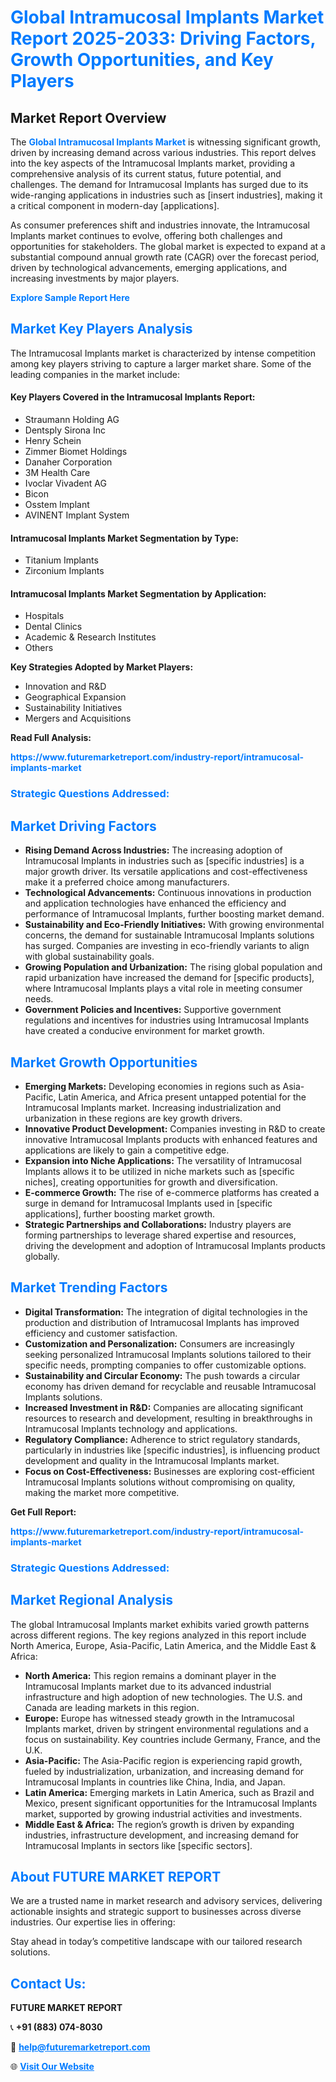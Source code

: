<h1 style="color: #007BFF;">Global Intramucosal Implants Market Report 2025-2033: Driving Factors, Growth Opportunities, and Key Players</h1>

<section id="overview">
<h2>Market Report Overview</h2>
<p>The <a href="https://www.futuremarketreport.com/industry-report/intramucosal-implants-market" style="color: #007BFF; text-decoration: none;"><strong>Global Intramucosal Implants Market</strong></a> is witnessing significant growth, driven by increasing demand across various industries. This report delves into the key aspects of the Intramucosal Implants market, providing a comprehensive analysis of its current status, future potential, and challenges. The demand for Intramucosal Implants has surged due to its wide-ranging applications in industries such as [insert industries], making it a critical component in modern-day [applications].</p>
<p>As consumer preferences shift and industries innovate, the Intramucosal Implants market continues to evolve, offering both challenges and opportunities for stakeholders. The global market is expected to expand at a substantial compound annual growth rate (CAGR) over the forecast period, driven by technological advancements, emerging applications, and increasing investments by major players.</p>
</section>

<section id="overview">
<p><a href="https://www.futuremarketreport.com/request-sample/reportId=97432" style="color: #007BFF; text-decoration: none;"><strong>Explore Sample Report Here</strong></a></p>
</section>

<section id="key-players">
<h2 style="color: #007BFF;">Market Key Players Analysis</h2>
<p>The Intramucosal Implants market is characterized by intense competition among key players striving to capture a larger market share. Some of the leading companies in the market include:</p>
<h4>Key Players Covered in the Intramucosal Implants Report:</h4>
<ul><li>Straumann Holding AG</li><li>Dentsply Sirona Inc</li><li>Henry Schein</li><li>Zimmer Biomet Holdings</li><li>Danaher Corporation</li><li>3M Health Care</li><li>Ivoclar Vivadent AG</li><li>Bicon</li><li>Osstem Implant</li><li>AVINENT Implant System</li></ul>
<h4>Intramucosal Implants Market Segmentation by Type:</h4>
<ul><li>Titanium Implants</li><li>Zirconium Implants</li></ul>

<h4>Intramucosal Implants Market Segmentation by Application:</h4>
<ul><li>Hospitals</li><li>Dental Clinics</li><li>Academic &amp; Research Institutes</li><li>Others</li></ul>
<p><strong>Key Strategies Adopted by Market Players:</strong></p>
<ul>
<li>Innovation and R&D</li>
<li>Geographical Expansion</li>
<li>Sustainability Initiatives</li>
<li>Mergers and Acquisitions</li>
</ul>
</section>

<section>
<p><strong>Read Full Analysis: </strong></p><a href="https://www.futuremarketreport.com/industry-report/intramucosal-implants-market" style="color: #007BFF; text-decoration: none;"><strong>https://www.futuremarketreport.com/industry-report/intramucosal-implants-market</strong></a>
<h3 style="color: #007BFF;">Strategic Questions Addressed:</h3>
</section>

<section id="driving-factors">
<h2 style="color: #007BFF;">Market Driving Factors</h2>
<ul>
<li><strong>Rising Demand Across Industries:</strong> The increasing adoption of Intramucosal Implants in industries such as [specific industries] is a major growth driver. Its versatile applications and cost-effectiveness make it a preferred choice among manufacturers.</li>
<li><strong>Technological Advancements:</strong> Continuous innovations in production and application technologies have enhanced the efficiency and performance of Intramucosal Implants, further boosting market demand.</li>
<li><strong>Sustainability and Eco-Friendly Initiatives:</strong> With growing environmental concerns, the demand for sustainable Intramucosal Implants solutions has surged. Companies are investing in eco-friendly variants to align with global sustainability goals.</li>
<li><strong>Growing Population and Urbanization:</strong> The rising global population and rapid urbanization have increased the demand for [specific products], where Intramucosal Implants plays a vital role in meeting consumer needs.</li>
<li><strong>Government Policies and Incentives:</strong> Supportive government regulations and incentives for industries using Intramucosal Implants have created a conducive environment for market growth.</li>
</ul>
</section>

<section id="growth-opportunities">
<h2 style="color: #007BFF;">Market Growth Opportunities</h2>
<ul>
<li><strong>Emerging Markets:</strong> Developing economies in regions such as Asia-Pacific, Latin America, and Africa present untapped potential for the Intramucosal Implants market. Increasing industrialization and urbanization in these regions are key growth drivers.</li>
<li><strong>Innovative Product Development:</strong> Companies investing in R&D to create innovative Intramucosal Implants products with enhanced features and applications are likely to gain a competitive edge.</li>
<li><strong>Expansion into Niche Applications:</strong> The versatility of Intramucosal Implants allows it to be utilized in niche markets such as [specific niches], creating opportunities for growth and diversification.</li>
<li><strong>E-commerce Growth:</strong> The rise of e-commerce platforms has created a surge in demand for Intramucosal Implants used in [specific applications], further boosting market growth.</li>
<li><strong>Strategic Partnerships and Collaborations:</strong> Industry players are forming partnerships to leverage shared expertise and resources, driving the development and adoption of Intramucosal Implants products globally.</li>
</ul>
</section>

<section id="trending-factors">
<h2 style="color: #007BFF;">Market Trending Factors</h2>
<ul>
<li><strong>Digital Transformation:</strong> The integration of digital technologies in the production and distribution of Intramucosal Implants has improved efficiency and customer satisfaction.</li>
<li><strong>Customization and Personalization:</strong> Consumers are increasingly seeking personalized Intramucosal Implants solutions tailored to their specific needs, prompting companies to offer customizable options.</li>
<li><strong>Sustainability and Circular Economy:</strong> The push towards a circular economy has driven demand for recyclable and reusable Intramucosal Implants solutions.</li>
<li><strong>Increased Investment in R&D:</strong> Companies are allocating significant resources to research and development, resulting in breakthroughs in Intramucosal Implants technology and applications.</li>
<li><strong>Regulatory Compliance:</strong> Adherence to strict regulatory standards, particularly in industries like [specific industries], is influencing product development and quality in the Intramucosal Implants market.</li>
<li><strong>Focus on Cost-Effectiveness:</strong> Businesses are exploring cost-efficient Intramucosal Implants solutions without compromising on quality, making the market more competitive.</li>
</ul>
</section>

<section>
<p><strong>Get Full Report: </strong></p><a href="https://www.futuremarketreport.com/industry-report/intramucosal-implants-market" style="color: #007BFF; text-decoration: none;"><strong>https://www.futuremarketreport.com/industry-report/intramucosal-implants-market</strong></a>
<h3 style="color: #007BFF;">Strategic Questions Addressed:</h3>
</section>


<section id="regional-analysis">
<h2 style="color: #007BFF;">Market Regional Analysis</h2>
<p>The global Intramucosal Implants market exhibits varied growth patterns across different regions. The key regions analyzed in this report include North America, Europe, Asia-Pacific, Latin America, and the Middle East & Africa:</p>
<ul>
<li><strong>North America:</strong> This region remains a dominant player in the Intramucosal Implants market due to its advanced industrial infrastructure and high adoption of new technologies. The U.S. and Canada are leading markets in this region.</li>
<li><strong>Europe:</strong> Europe has witnessed steady growth in the Intramucosal Implants market, driven by stringent environmental regulations and a focus on sustainability. Key countries include Germany, France, and the U.K.</li>
<li><strong>Asia-Pacific:</strong> The Asia-Pacific region is experiencing rapid growth, fueled by industrialization, urbanization, and increasing demand for Intramucosal Implants in countries like China, India, and Japan.</li>
<li><strong>Latin America:</strong> Emerging markets in Latin America, such as Brazil and Mexico, present significant opportunities for the Intramucosal Implants market, supported by growing industrial activities and investments.</li>
<li><strong>Middle East & Africa:</strong> The region’s growth is driven by expanding industries, infrastructure development, and increasing demand for Intramucosal Implants in sectors like [specific sectors].</li>
</ul>
</section>

<footer>
<h2 style="color: #007BFF;">About FUTURE MARKET REPORT</h2>
<p>We are a trusted name in market research and advisory services, delivering actionable insights and strategic support to businesses across diverse industries. Our expertise lies in offering:</p>

<p>Stay ahead in today’s competitive landscape with our tailored research solutions.</p>

<h2 style="color: #007BFF;">Contact Us:</h2>
<p><strong>FUTURE MARKET REPORT</strong></p>
<p>📞 <strong>+91 (883) 074-8030</strong></p>
<p>📧 <strong><a href="mailto:help@futuremarketreport.com" style="color: #007BFF;">help@futuremarketreport.com</a></strong></p>
<p>🌐 <strong><a href="https://www.futuremarketreport.com/" style="color: #007BFF;">Visit Our Website</a></strong></p>
</footer>